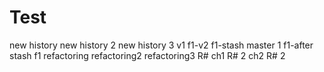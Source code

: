# Test
new history 
new history 2
new history 3
v1
f1-v2
f1-stash
master 1
f1-after stash
f1
refactoring
refactoring2
refactoring3
R#
ch1
R# 2
ch2
R# 2